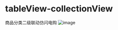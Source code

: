 # tableView-collectionView
商品分类二级联动仿闪电购
![image](https://github.com/thekingfly/tableView-collectionView/raw/master/2.gif)
